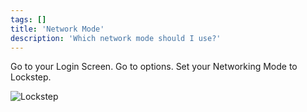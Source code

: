 ```yaml
---
tags: []
title: 'Network Mode'
description: 'Which network mode should I use?'
---
```


Go to your Login Screen. Go to options. Set your Networking Mode to Lockstep.

![Lockstep](/img/lockstep.png)
